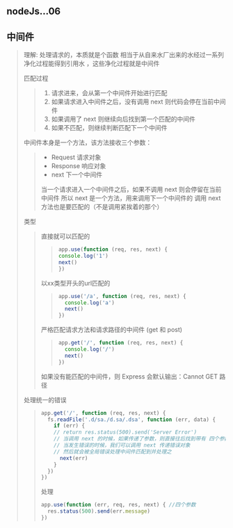 ## nodeJs...06

## 中间件

> 理解: 处理请求的，本质就是个函数 相当于从自来水厂出来的水经过一系列净化过程能得到引用水 ，这些净化过程就是中间件
>
> 匹配过程
>
> > 1. 请求进来，会从第一个中间件开始进行匹配
> > 2. 如果请求进入中间件之后，没有调用 next 则代码会停在当前中间件
> > 3. 如果调用了 next 则继续向后找到第一个匹配的中间件
> > 4. 如果不匹配，则继续判断匹配下一个中间件
>
> 中间件本身是一个方法，该方法接收三个参数：
>
> > + Request    请求对象
> > + Response 响应对象
> > + next     下一个中间件
> >
> > 当一个请求进入一个中间件之后，如果不调用 next 则会停留在当前中间件
> > 所以 next 是一个方法，用来调用下一个中间件的
> > 调用 next 方法也是要匹配的（不是调用紧挨着的那个）
>
> 类型
>
> > 直接就可以匹配的
> >
> > > ```javascript
> > > app.use(function (req, res, next) {
> > > console.log('1')
> > > next()
> > > })
> > > ```
> >
> > 以xx类型开头的url匹配的
> >
> > > ```javascript
> > > app.use('/a', function (req, res, next) {
> > >   console.log('a')
> > >   next()
> > > })
> > > ```
> >
> > 严格匹配请求方法和请求路径的中间件 (get 和 post)
> >
> > > ```javascript
> > > app.get('/', function (req, res, next) {
> > >   console.log('/')
> > >   next()
> > > })
> > > ```
> >
> > 如果没有能匹配的中间件，则 Express 会默认输出：Cannot GET 路径
>
> 处理统一的错误
>
> > ```javascript
> > app.get('/', function (req, res, next) {
> >   fs.readFile('.d/sa./d.sa/.dsa', function (err, data) {
> >     if (err) {
> >     // return res.status(500).send('Server Error')
> >     // 当调用 next 的时候，如果传递了参数，则直接往后找到带有 四个参数的应用程序级别中间件
> >     // 当发生错误的时候，我们可以调用 next 传递错误对象
> >     // 然后就会被全局错误处理中间件匹配到并处理之
> >       next(err)
> >     }
> >   })
> > })
> > ```
> >
> > 处理
> >
> > ```javascript
> > app.use(function (err, req, res, next) { //四个参数
> >   res.status(500).send(err.message)
> > })
> > ```
> >
> > 